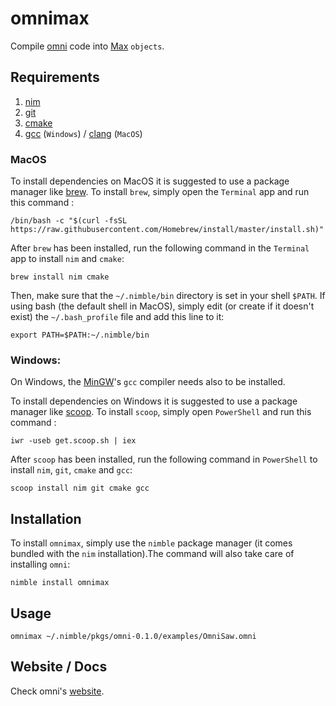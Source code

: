 # **omnimax**

Compile [omni](https://github.com/vitreo12/omni) code into [Max](https://cycling74.com/) `objects`.

## **Requirements**

1) [nim](https://nim-lang.org/)
2) [git](https://git-scm.com/)
3) [cmake](https://cmake.org/) 
4) [gcc](https://gcc.gnu.org/) (`Windows`)  /  [clang](https://clang.llvm.org/) (`MacOS`)

### **MacOS**

To install dependencies on MacOS it is suggested to use a package manager like [brew](https://brew.sh/). 
To install `brew`, simply open the `Terminal` app and run this command :
    
    /bin/bash -c "$(curl -fsSL https://raw.githubusercontent.com/Homebrew/install/master/install.sh)"

After `brew` has been installed, run the following command in the `Terminal` app to install `nim` and `cmake`:

    brew install nim cmake

Then, make sure that the `~/.nimble/bin` directory is set in your shell `$PATH`.
If using bash (the default shell in MacOS), simply edit (or create if it doesn't exist) the `~/.bash_profile` file and add this line to it: 

    export PATH=$PATH:~/.nimble/bin

### **Windows:**

On Windows, the [MinGW](http://mingw.org/)'s `gcc` compiler needs also to be installed.

To install dependencies on Windows it is suggested to use a package manager like [scoop](https://scoop.sh/). 
To install `scoop`, simply open `PowerShell` and run this command :
    
    iwr -useb get.scoop.sh | iex

After `scoop` has been installed, run the following command in `PowerShell` to install `nim`, `git`, `cmake` and `gcc`:

    scoop install nim git cmake gcc

## **Installation**

To install `omnimax`, simply use the `nimble` package manager (it comes bundled with the `nim` installation).The command will also take care of installing `omni`:

    nimble install omnimax

## **Usage**

    omnimax ~/.nimble/pkgs/omni-0.1.0/examples/OmniSaw.omni                                                  

## **Website / Docs**

Check omni's [website](https://vitreo12.github.io/omni).